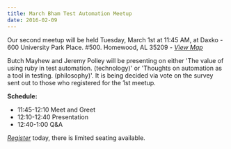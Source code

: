 ```yaml
---
title: March Bham Test Automation Meetup
date: 2016-02-09
---
```


Our second meetup will be held Tuesday, March 1st at 11:45 AM, at Daxko - 600 University Park Place. #500. Homewood, AL 35209 - *[View Map](https://www.google.com/maps?hl=en&q=33.458841,-86.796378&sll=33.458841,-86.796378&z=13&markers=33.458841,-86.796378)*

Butch Mayhew and Jeremy Polley will be presenting on either 'The value of using ruby in test automation. (technology)' or 'Thoughts on automation as a tool in testing. (philosophy)'. It is being decided via vote on the survey sent out to those who registered for the 1st meetup.

**Schedule:**
* 11:45-12:10 Meet and Greet
* 12:10-12:40 Presentation
* 12:40-1:00 Q&A

*[Register](https://www.eventbrite.com/e/march-bham-test-automation-meetup-tickets-21436737860)* today, there is limited seating available.
